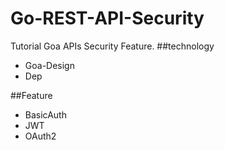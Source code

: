 # Go-REST-API-Security

Tutorial Goa APIs Security Feature.
##technology
- Goa-Design
- Dep

##Feature
- BasicAuth
- JWT
- OAuth2
